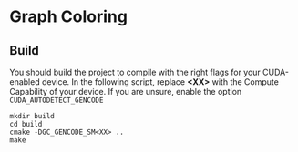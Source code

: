# Graph Coloring

## Build

You should build the project to compile with the right flags for your CUDA-enabled device.
In the following script, replace **\<XX\>** with the Compute Capability of your device.
If you are unsure, enable the option `CUDA_AUTODETECT_GENCODE`

```console
mkdir build
cd build
cmake -DGC_GENCODE_SM<XX> ..
make
```